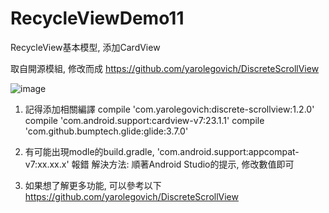 # RecycleViewDemo11
RecycleView基本模型, 添加CardView

取自開源模組, 修改而成
https://github.com/yarolegovich/DiscreteScrollView


![image](http://i.imgur.com/IkmyOMn.jpg)  

1. 記得添加相關編譯
compile 'com.yarolegovich:discrete-scrollview:1.2.0'
compile 'com.android.support:cardview-v7:23.1.1'
compile 'com.github.bumptech.glide:glide:3.7.0'

2. 有可能出現modle的build.gradle, 'com.android.support:appcompat-v7:xx.xx.x' 報錯
解決方法: 順著Android Studio的提示, 修改數值即可

3. 如果想了解更多功能, 可以參考以下
https://github.com/yarolegovich/DiscreteScrollView


